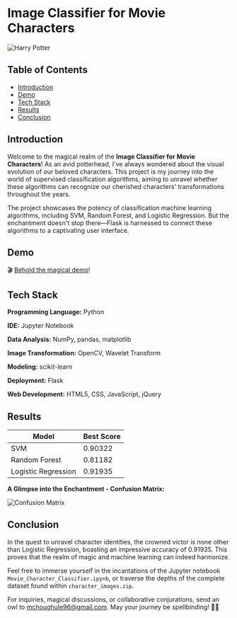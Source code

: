 # Image Classifier for Movie Characters

![Harry Potter](https://movieplayer.net-cdn.it/t/images/2023/04/12/harry-potter_jpg_1200x0_crop_q85.jpg)

## Table of Contents

- [Introduction](#introduction)
- [Demo](#demo)
- [Tech Stack](#tech-stack)
- [Results](#results)
- [Conclusion](#conclusion)

## Introduction

Welcome to the magical realm of the **Image Classifier for Movie Characters**! As an avid potterhead, I've always wondered about the visual evolution of our beloved characters. This project is my journey into the world of supervised classification algorithms, aiming to unravel whether these algorithms can recognize our cherished characters' transformations throughout the years.

The project showcases the potency of classification machine learning algorithms, including SVM, Random Forest, and Logistic Regression. But the enchantment doesn't stop there—Flask is harnessed to connect these algorithms to a captivating user interface.

## Demo

🎬 [Behold the magical demo](https://clipchamp.com/watch/iIfXEm7knqZ)!

## Tech Stack

**Programming Language:** Python

**IDE:** Jupyter Notebook 

**Data Analysis:** NumPy, pandas, matplotlib

**Image Transformation:** OpenCV, Wavelet Transform
 
**Modeling:** scikit-learn

**Deployment:** Flask

**Web Development:** HTML5, CSS, JavaScript, jQuery

## Results

 Model | Best Score
 ------|--------
SVM | 0.90322
Random Forest | 0.81182
Logistic Regression | 0.91935

**A Glimpse into the Enchantment - Confusion Matrix:**

![Confusion Matrix](https://github.com/manasiChoughule/Movie-Characters-Image-Classifier/assets/25337745/cb0d403a-0e13-4b13-bc41-59ba1fec7d8f)

## Conclusion

In the quest to unravel character identities, the crowned victor is none other than Logistic Regression, boasting an impressive accuracy of 0.91935. This proves that the realm of magic and machine learning can indeed harmonize.

Feel free to immerse yourself in the incantations of the Jupyter notebook `Movie_Character_Classifier.ipynb`, or traverse the depths of the complete dataset found within `character_images.zip`.

For inquiries, magical discussions, or collaborative conjurations, send an owl to [mchoughule96@gmail.com](mailto:mchoughule96@gmail.com). May your journey be spellbinding! 🦉🔮
